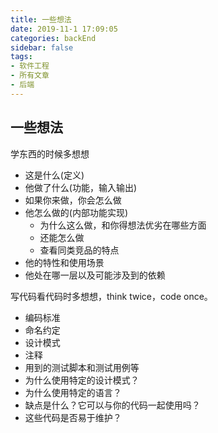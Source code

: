 ```yaml
---
title: 一些想法
date: 2019-11-1 17:09:05
categories: backEnd
sidebar: false
tags:
- 软件工程
- 所有文章
- 后端
---
```

## 一些想法
学东西的时候多想想
- 这是什么(定义)
- 他做了什么(功能，输入输出)
- 如果你来做，你会怎么做
- 他怎么做的(内部功能实现)
    - 为什么这么做，和你得想法优劣在哪些方面
    - 还能怎么做
    - 查看同类竞品的特点
- 他的特性和使用场景
- 他处在哪一层以及可能涉及到的依赖  
    
写代码看代码时多想想，think twice，code once。
- 编码标准
- 命名约定
- 设计模式
- 注释
- 用到的测试脚本和测试用例等
- 为什么使用特定的设计模式？
- 为什么使用特定的语言？
- 缺点是什么？它可以与你的代码一起使用吗？
- 这些代码是否易于维护？

<Valine></Valine>